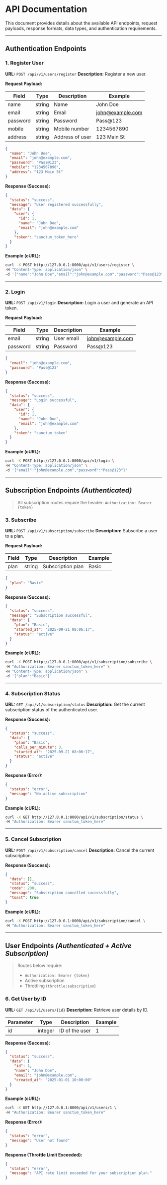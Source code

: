 # API Documentation

This document provides details about the available API endpoints, request payloads, response formats, data types, and authentication requirements.

---

## **Authentication Endpoints**

### 1. Register User

**URL:** `POST /api/v1/users/register`
**Description:** Register a new user.

**Request Payload:**

| Field    | Type   | Description       | Example                                     |
| -------- | ------ | ----------------- | ------------------------------------------- |
| name     | string | Name              | John Doe                                    |
| email    | string | Email             | [john@example.com](mailto:john@example.com) |
| password | string | Password          | Pass@123                                    |
| mobile   | string | Mobile number     | 1234567890                                  |
| address  | string | Address of user   | 123 Main St                                 |

```json
{
  "name": "John Doe",
  "email": "john@example.com",
  "password": "Pass@123",
  "mobile": "1234567890",
  "address": "123 Main St"
}
```

**Response (Success):**

```json
{
  "status": "success",
  "message": "User registered successfully",
  "data": {
    "user": {
      "id": 1,
      "name": "John Doe",
      "email": "john@example.com"
    },
    "token": "sanctum_token_here"
  }
}
```

**Example (cURL):**

```bash
curl -X POST http://127.0.0.1:8000/api/v1/users/register \
-H "Content-Type: application/json" \
-d '{"name":"John Doe","email":"john@example.com","password":"Pass@123","mobile":"1234567890","address":"123 Main St"}'
```

---

### 2. Login

**URL:** `POST /api/v1/login`
**Description:** Login a user and generate an API token.

**Request Payload:**

| Field    | Type   | Description | Example                                     |
| -------- | ------ | ----------- | ------------------------------------------- |
| email    | string | User email  | [john@example.com](mailto:john@example.com) |
| password | string | Password    | Pass@123                                    |

```json
{
  "email": "john@example.com",
  "password": "Pass@123"
}
```

**Response (Success):**

```json
{
  "status": "success",
  "message": "Login successful",
  "data": {
    "user": {
      "id": 1,
      "name": "John Doe",
      "email": "john@example.com"
    },
    "token": "sanctum_token"
  }
}
```

**Example (cURL):**

```bash
curl -X POST http://127.0.0.1:8000/api/v1/login \
-H "Content-Type: application/json" \
-d '{"email":"john@example.com","password":"Pass@123"}'
```

---

## **Subscription Endpoints** *(Authenticated)*

> All subscription routes require the header:
> `Authorization: Bearer {token}`

### 3. Subscribe

**URL:** `POST /api/v1/subscription/subscribe`
**Description:** Subscribe a user to a plan.

**Request Payload:**

| Field | Type   | Description       | Example |
| ----- | ------ | ----------------- | ------- |
| plan  | string | Subscription plan | Basic   |

```json
{
  "plan": "Basic"
}
```

**Response (Success):**

```json
{
  "status": "success",
  "message": "Subscription successful",
  "data": {
    "plan": "Basic",
    "started_at": "2025-09-21 08:06:17",
    "status": "active"
  }
}
```

**Example (cURL):**

```bash
curl -X POST http://127.0.0.1:8000/api/v1/subscription/subscribe \
-H "Authorization: Bearer sanctum_token_here" \
-H "Content-Type: application/json" \
-d '{"plan":"Basic"}'
```

---

### 4. Subscription Status

**URL:** `GET /api/v1/subscription/status`
**Description:** Get the current subscription status of the authenticated user.

**Response (Success):**

```json
{
  "status": "success",
  "data": {
    "plan": "Basic",
    "calls_per_minute": 3,
    "started_at": "2025-09-21 08:06:17",
    "status": "active"
  }
}
```

**Response (Error):**

```json
{
  "status": "error",
  "message": "No active subscription"
}
```

**Example (cURL):**

```bash
curl -X GET http://127.0.0.1:8000/api/v1/subscription/status \
-H "Authorization: Bearer sanctum_token_here"
```

---

### 5. Cancel Subscription

**URL:** `POST /api/v1/subscription/cancel`
**Description:** Cancel the current subscription.

**Response (Success):**

```json
{
  "data": [],
  "status": "success",
  "code": 200,
  "message": "Subscription cancelled successfully",
  "toast": true
}
```

**Example (cURL):**

```bash
curl -X POST http://127.0.0.1:8000/api/v1/subscription/cancel \
-H "Authorization: Bearer sanctum_token_here"
```

---

## **User Endpoints** *(Authenticated + Active Subscription)*

> Routes below require:
>
> * `Authorization: Bearer {token}`
> * Active subscription
> * Throttling (`throttle:subscription`)

### 6. Get User by ID

**URL:** `GET /api/v1/users/{id}`
**Description:** Retrieve user details by ID.

| Parameter | Type    | Description    | Example |
| --------- | ------- | -------------- | ------- |
| id        | integer | ID of the user | 1       |

**Response (Success):**

```json
{
  "status": "success",
  "data": {
    "id": 1,
    "name": "John Doe",
    "email": "john@example.com",
    "created_at": "2025-01-01 10:00:00"
  }
}
```

**Example (cURL):**

```bash
curl -X GET http://127.0.0.1:8000/api/v1/users/1 \
-H "Authorization: Bearer sanctum_token_here"
```

**Response (Error):**

```json
{
  "status": "error",
  "message": "User not found"
}
```

**Response (Throttle Limit Exceeded):**

```json
{
  "status": "error",
  "message": "API rate limit exceeded for your subscription plan."
}
```

